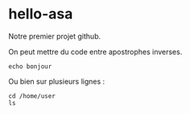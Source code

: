 # hello-asa

Notre premier projet github.

On peut mettre du code entre apostrophes inverses.

`echo bonjour`

Ou bien sur plusieurs lignes :

```
cd /home/user
ls
```

